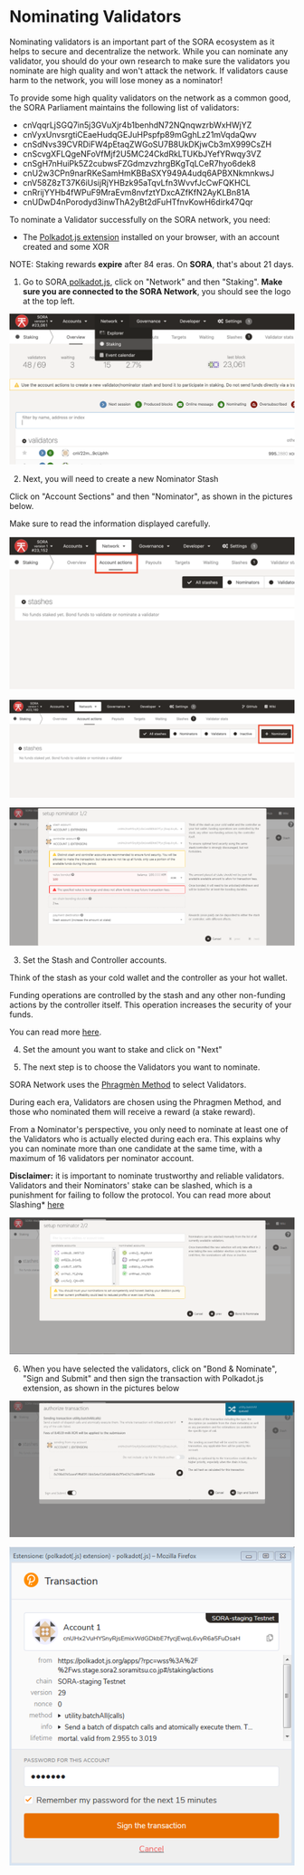 # Nominating Validators

Nominating validators is an important part of the SORA ecosystem as it helps to secure and decentralize the network. While you can nominate any validator, you should do your own research to make sure the validators you nominate are high quality and won't attack the network. If validators cause harm to the network, you will lose money as a nominator!

To provide some high quality validators on the network as a common good, the SORA Parliament maintains the following list of validators:

- cnVqqrLjSGQ7in5j3GVuXjr4b1benhdN72NQnqwzrbWxHWjYZ
- cnVyxUnvsrgtiCEaeHudqGEJuHPspfp89mGghLz21mVqdaQwv
- cnSdNvs39CVRDiFW4pEtaqZWGoSU7B8UkDKjwCb3mX999CsZH
- cnScvgXFLQgeNFoVfMjf2U5MC24CkdRkLTUKbJYefYRwqy3VZ
- cnSgH7nHuiPk5Z2cubwsFZGdmzvzhrgBKgTqLCeR7hyo6dek8
- cnU2w3CPn9narRKeSamHmKBBaSXY949A4udq6APBXNkmnkwsJ
- cnV58Z8zT37K6iUsijRjYHBzk95aTqvLfn3WvvfJcCwFQKHCL
- cnRrijYYHb4fWPuF9MraEvm8nvfztYDxcAZfKfN2AyKLBn81A
- cnUDwD4nPorodyd3inwThA2yBt2dFuHTfnvKowH6dirk47Qqr

To nominate a Validator successfully on the SORA network, you need:

- The [Polkadot.js extension](https://polkadot.js.org/extension/) installed on your browser, with an account created and some XOR 

NOTE: Staking rewards **expire** after 84 eras. On **SORA**, that's about 21 days.

1. Go to SORA[ polkadot.js](https://polkadot.js.org/apps/?rpc=wss%3A%2F%2Fws.sora2.soramitsu.co.jp#/staking), click on "Network" and then "Staking". **Make sure you are connected to the SORA Network**, you should see the logo at the top left.

![](.gitbook/assets/polkadotjs-staking-tab.png)

2. Next, you will need to create a new Nominator Stash

Click on "Account Sections" and then "Nominator", as shown in the pictures below.

Make sure to read the information displayed carefully.

![](.gitbook/assets/polkadotjs-account-actions.png)

![](.gitbook/assets/polkadotjs-nominator-button.png)

![](.gitbook/assets/polkadotjs-setup-nominator.png)

3. Set the Stash and Controller accounts.

Think of the stash as your cold wallet and the controller as your hot wallet.

Funding operations are controlled by the stash and any other non-funding actions by the controller itself. This operation increases the security of your funds.

You can read more [here](https://www.holdpolkadot.com/post/stash-account-controller-account-on-polkadot-and-kusama).

4. Set the amount you want to stake and click on "Next"

5. The next step is to choose the Validators you want to nominate.

SORA Network uses the [Phragmèn Method](https://wiki.polkadot.network/docs/en/learn-phragmen) to select Validators.

During each era, Validators are chosen using the Phragmen Method, and those who nominated them will receive a reward (a stake reward).

From a Nominator's perspective, you only need to nominate at least one of the Validators who is actually elected during each era. This explains why you can nominate more than one candidate at the same time, with a maximum of 16 validators per nominator account.

**Disclaimer:** it is important to nominate trustworthy and reliable validators. Validators and their Nominators' stake can be slashed, which is a punishment for failing to follow the protocol. You can read more about Slashing\* [here](https://w3f-research.readthedocs.io/en/latest/polkadot/slashing/amounts.html)

![](.gitbook/assets/polkadotjs-setup-nominator-step2.png)

6. When you have selected the validators, click on "Bond & Nominate", "Sign and Submit" and then sign the transaction with Polkadot.js extension, as shown in the pictures below

![](.gitbook/assets/polkadotjs-bond-and-nomintate-extrinsic.png)

![](.gitbook/assets/polkadotjs-bond-and-nomintate-extrinsic-signing.png)
